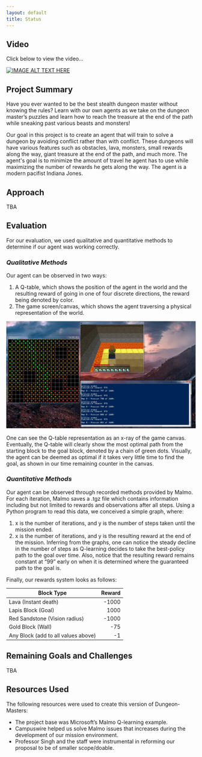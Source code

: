 ```yaml
---
layout: default
title: Status
---
```

## Video
Click below to view the video...

[![IMAGE ALT TEXT HERE](http://img.youtube.com/vi/vYLZZKRD03M/0.jpg)](http://www.youtube.com/watch?v=vYLZZKRD03M)


## Project Summary
Have you ever wanted to be the best stealth dungeon master without knowing the rules? Learn with our own agents as we take on the dungeon master’s puzzles and learn how to reach the treasure at the end of the path while sneaking past various beasts and monsters!

Our goal in this project is to create an agent that will train to solve a dungeon by avoiding conflict rather than with conflict. These dungeons will have various features such as obstacles, lava, monsters, small rewards along the way, giant treasure at the end of the path, and much more. The agent's goal is to minimize the amount of travel he agent has to use while maximizing the number of rewards he gets along the way. The agent is a modern pacifist Indiana Jones.


## Approach
TBA

## Evaluation
For our evaluation, we used qualitative and quantitative methods to determine if our agent was working correctly.

### _Qualitative Methods_

Our agent can be observed in two ways:
1. A Q-table, which shows the position of the agent in the world and the resulting reward of going in one of four discrete directions, the reward being denoted by color.
2. The game screen/canvas, which shows the agent traversing a physical representation of the world. 

![Q-table](images/Runs/Run1/run800.jpg)


One can see the Q-table representation as an x-ray of the game canvas. Eventually, the Q-table will clearly show the most optimal path from the starting block to the goal block, denoted by a chain of green dots. Visually, the agent can be deemed as optimal if it takes very little time to find the goal, as shown in our time remaining counter in the canvas.

### _Quantitative Methods_

Our agent can be observed through recorded methods provided by Malmo. For each iteration, Malmo saves a .tgz file which contains information including but not limited to rewards and observations after all steps. Using a Python program to read this data, we conceived a simple graph, where:
1. x is the number of iterations, and y is the number of steps taken until the mission ended.
2. x is the number of iterations, and y is the resulting reward at the end of the mission.
Inferring from the graphs, one can notice the steady decline in the number of steps as Q-learning decides to take the best-policy path to the goal over time. Also, notice that the resulting reward remains constant at “99” early on when it is determined where the guaranteed path to the goal is.

Finally, our rewards system looks as follows:

| Block Type    | Reward        |
| ------------- |--------------:| 
| Lava (Instant death)     | -1000 |
| Lapis Block (Goal)     | 1000      | 
| Red Sandstone (Vision radius) | -1000     |  
| Gold Block (Wall) | -75 |
| Any Block (add to all values above) | -1 |


## Remaining Goals and Challenges
TBA

## Resources Used
The following resources were used to create this version of Dungeon-Masters:
- The project base was Microsoft’s Malmo Q-learning example.
- Campuswire helped us solve Malmo issues that increases during the development of our mission environment.
- Professor Singh and the staff were instrumental in reforming our proposal to be of smaller scope/doable.
